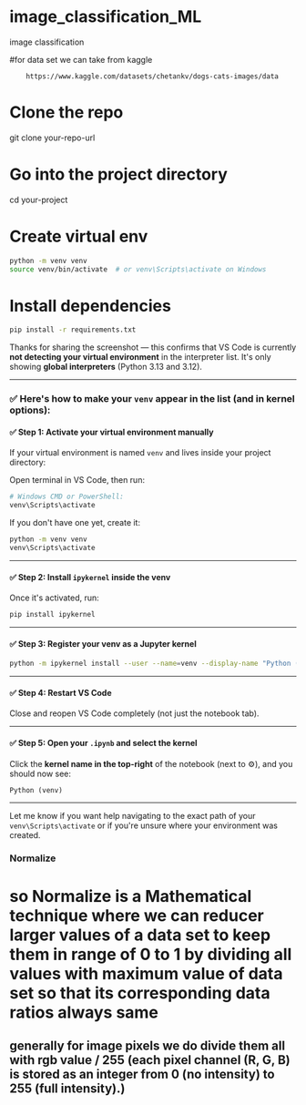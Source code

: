 # image_classification_ML
image classification


#for data set we can take from kaggle 

```link
    https://www.kaggle.com/datasets/chetankv/dogs-cats-images/data
```





# Clone the repo
git clone your-repo-url

# Go into the project directory
cd your-project

# Create virtual env
```bash
python -m venv venv
source venv/bin/activate  # or venv\Scripts\activate on Windows
```

# Install dependencies
```bash
pip install -r requirements.txt

```





Thanks for sharing the screenshot — this confirms that VS Code is currently **not detecting your virtual environment** in the interpreter list. It's only showing **global interpreters** (Python 3.13 and 3.12).

---

### ✅ Here's how to make your `venv` appear in the list (and in kernel options):

#### ✅ Step 1: Activate your virtual environment manually

If your virtual environment is named `venv` and lives inside your project directory:

Open terminal in VS Code, then run:

```bash
# Windows CMD or PowerShell:
venv\Scripts\activate
```

If you don't have one yet, create it:

```bash
python -m venv venv
venv\Scripts\activate
```

---

#### ✅ Step 2: Install `ipykernel` inside the venv

Once it's activated, run:

```bash
pip install ipykernel
```

---

#### ✅ Step 3: Register your venv as a Jupyter kernel

```bash
python -m ipykernel install --user --name=venv --display-name "Python (venv)"
```

---

#### ✅ Step 4: Restart VS Code

Close and reopen VS Code completely (not just the notebook tab).

---

#### ✅ Step 5: Open your `.ipynb` and select the kernel

Click the **kernel name in the top-right** of the notebook (next to ⚙️), and you should now see:

```
Python (venv)
```

---

Let me know if you want help navigating to the exact path of your `venv\Scripts\activate` or if you're unsure where your environment was created.



### Normalize

# so Normalize is a Mathematical technique where we can reducer larger values of a data set to keep them in range of 0 to 1 by dividing all values with maximum value of data set so that its corresponding data ratios always same
## generally for image pixels we do divide them all with rgb value / 255 (each pixel channel (R, G, B) is stored as an integer from 0 (no intensity) to 255 (full intensity).)








